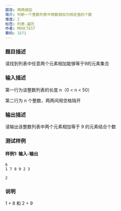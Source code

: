 ```yaml
---
题目: 两两相加
简介: 判断一个整数列表中两数相加为特定值的个数
难度: 2
标签: 列表-遍历
作者: MOOCTEST
慕码: 1571
---
```


### 题目描述

请找到列表中任意两个元素相加能够等于9的元素集合

### 输入描述

第一行为该整数列表的长度 n（0 < n < 50）

第二行为 n 个整数，两两间用空格隔开

### 输出描述

请输出该整数列表中两个元素相加等于 9 的元素结合个数

### 测试样例

#### 样例1: 输入-输出

```
6
1 7 8 9 2 3
```

```
2
```

### 说明

1 + 8 和 2 + 9 